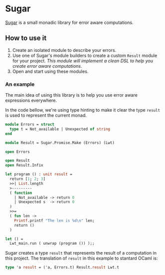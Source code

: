 
Sugar
==========

[Sugar](https://www.ocamlplace.com/sugar) is a small monadic library for error aware computations.

## How to use it

1. Create an isolated module to describe your errors.
2. Use one of Sugar's module builders to create a custom `Result` module for your project. *This module will implement a clean DSL to help you create error aware computations*.
3. Open and start using these modules.



### An example

The main idea of using this library is to help you use error aware expressions everywhere.

In the code bellow, we're using type hinting to make it clear the type `result` is used to represent the current monad.


```ocaml
module Errors = struct
  type t = Not_available | Unexpected of string
end

module Result = Sugar.Promise.Make (Errors) (Lwt)

open Errors

open Result
open Result.Infix

let program () : unit result =
  return [1; 2; 3]
  >>| List.length
  >---------
  ( function
    | Not_available -> return 0
    | Unexpected s  -> return 0
  )
  >>=
  ( fun len ->
    Printf.printf "The len is %d\n" len;
    return ()
  )

let () =
  Lwt_main.run ( unwrap (program ()) );;
```



Sugar creates a type `result` that represents  the result of a computation in this project. The translation of `result` in this example to stantard OCaml is:

```ocaml
type 'a result = ('a, Errors.t) Result.result Lwt.t
```
